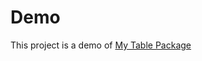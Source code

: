 # Demo

This project is a demo of [My Table Package](https://github.com/users/Pankti16/packages/npm/package/my-table)
